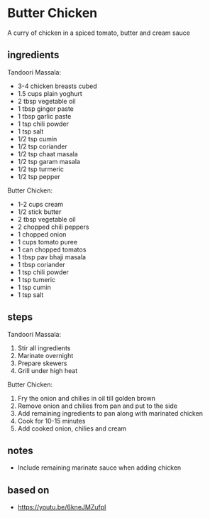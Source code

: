 # Butter Chicken
A curry of chicken in a spiced tomato, butter and cream sauce

## ingredients
Tandoori Massala:
* 3-4 chicken breasts cubed
* 1.5 cups plain yoghurt
* 2 tbsp vegetable oil
* 1 tbsp ginger paste
* 1 tbsp garlic paste
* 1 tsp chili powder
* 1 tsp salt
* 1/2 tsp cumin
* 1/2 tsp coriander
* 1/2 tsp chaat masala
* 1/2 tsp garam masala
* 1/2 tsp turmeric
* 1/2 tsp pepper

Butter Chicken:
* 1-2 cups cream
* 1/2 stick butter
* 2 tbsp vegetable oil
* 2 chopped chili peppers
* 1 chopped onion
* 1 cups tomato puree
* 1 can chopped tomatos
* 1 tbsp pav bhaji masala
* 1 tbsp coriander
* 1 tsp chili powder
* 1 tsp tumeric
* 1 tsp cumin
* 1 tsp salt

## steps
Tandoori Massala:
1. Stir all ingredients
2. Marinate overnight
3. Prepare skewers
4. Grill under high heat

Butter Chicken:
1. Fry the onion and chilies in oil till golden brown
2. Remove onion and chilies from pan and put to the side
3. Add remaining ingredients to pan along with marinated chicken
4. Cook for 10-15 minutes
5. Add cooked onion, chilies and cream

## notes
* Include remaining marinate sauce when adding chicken

## based on
* https://youtu.be/6kneJMZufpI